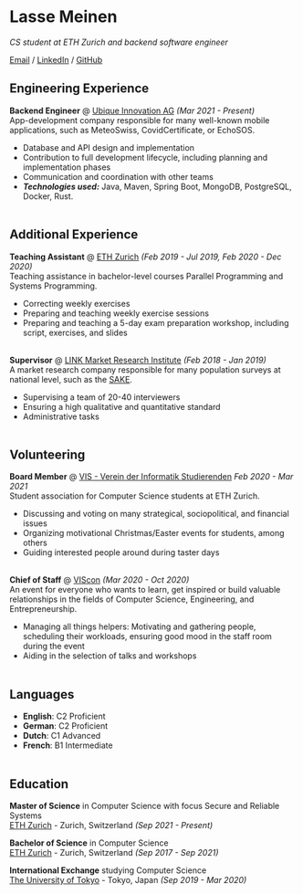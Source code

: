 # Lasse Meinen

_CS student at ETH Zurich and backend software engineer_ <br>

[Email](mailto:lasse.meinen@proton.me) / [LinkedIn](https://www.linkedin.com/in/lasse-meinen/) / [GitHub](https://github.com/lmeinen) 

## Engineering Experience

**Backend Engineer** @ [Ubique Innovation AG](https://www.ubique.ch/) _(Mar 2021 - Present)_ <br>
App-development company responsible for many well-known mobile applications, such as MeteoSwiss, CovidCertificate, or EchoSOS.
  - Database and API design and implementation
  - Contribution to full development lifecycle, including planning and implementation phases
  - Communication and coordination with other teams
  - **_Technologies used:_** Java, Maven, Spring Boot, MongoDB, PostgreSQL, Docker, Rust.
<br><br>

## Additional Experience

**Teaching Assistant** @ [ETH Zurich](https://ethz.ch/) _(Feb 2019 - Jul 2019, Feb 2020 - Dec 2020)_ <br>
Teaching assistance in bachelor-level courses Parallel Programming and Systems Programming.
  - Correcting weekly exercises
  - Preparing and teaching weekly exercise sessions
  - Preparing and teaching a 5-day exam preparation workshop, including script, exercises, and slides
<br><br>

**Supervisor** @ [LINK Market Research Institute](https://www.link.ch/) _(Feb 2018 - Jan 2019)_ <br>
A market research company responsible for many population surveys at national level, such as the [SAKE](https://www.bfs.admin.ch/bfs/de/home/statistiken/arbeit-erwerb/erhebungen/sake.html).
  - Supervising a team of 20-40 interviewers
  - Ensuring a high qualitative and quantitative standard
  - Administrative tasks
<br><br>

## Volunteering

**Board Member** @ [VIS - Verein der Informatik Studierenden](https://vis.ethz.ch/) _Feb 2020 - Mar 2021_ <br>
Student association for Computer Science students at ETH Zurich.
  - Discussing and voting on many strategical, sociopolitical, and financial issues
  - Organizing motivational Christmas/Easter events for students, among others
  - Guiding interested people around during taster days
<br><br>

**Chief of Staff** @ [VIScon](https://viscon.vis.ethz.ch/) _(Mar 2020 - Oct 2020)_ <br>
An event for everyone who wants to learn, get inspired or build valuable relationships in the fields of Computer Science, Engineering, and Entrepreneurship.
  - Managing all things helpers: Motivating and gathering people, scheduling their workloads, ensuring good mood in the staff room during the event
  - Aiding in the selection of talks and workshops
<br><br>

## Languages

- **English**: C2 Proficient
- **German**: C2 Proficient
- **Dutch**: C1 Advanced
- **French**: B1 Intermediate 
<br><br>

## Education

**Master of Science** in Computer Science with focus Secure and Reliable Systems<br>
[ETH Zurich](https://ethz.ch/) - Zurich, Switzerland _(Sep 2021 - Present)_

**Bachelor of Science** in Computer Science<br>
[ETH Zurich](https://ethz.ch/) - Zurich, Switzerland _(Sep 2017 - Sep 2021)_

**International Exchange** studying Computer Science<br>
[The University of Tokyo](https://www.u-tokyo.ac.jp/en/) - Tokyo, Japan _(Sep 2019 - Mar 2020)_
<br><br>
